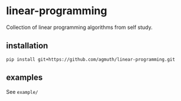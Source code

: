 # linear-programming
Collection of linear programming algorithms from self study. 

## installation
```{code}
pip install git+https://github.com/agmuth/linear-programming.git
```

## examples
See `example/`
